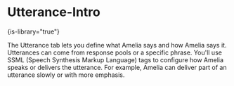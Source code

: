 # Utterance-Intro

{is-library="true"}

<snippet id="Utterance-Intro_snippet">



The Utterance tab lets you define what Amelia says and how Amelia says it. Utterances can come from response pools or a specific phrase. You'll use SSML (Speech Synthesis Markup Language) tags to configure how Amelia speaks or delivers the utterance. For example, Amelia can deliver part of an utterance slowly or with more emphasis.


</snippet>